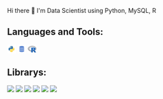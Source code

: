 Hi there 👋 I'm Data Scientist using Python, MySQL, R



## Languages and Tools:  
<img height="20" src="https://raw.githubusercontent.com/github/explore/80688e429a7d4ef2fca1e82350fe8e3517d3494d/topics/python/python.png"/>  <img height="20" src="https://raw.githubusercontent.com/github/explore/80688e429a7d4ef2fca1e82350fe8e3517d3494d/topics/sql/sql.png"/>  <img height="20" src="https://raw.githubusercontent.com/github/explore/80688e429a7d4ef2fca1e82350fe8e3517d3494d/topics/r/r.png"/>   


## Librarys:
<img src="https://img.shields.io/badge/Pandas-black?style=flat-square&logo=Pandas&logoColor=white"/>  <img src="https://img.shields.io/badge/Numpy-informational?style=flat-square&logo=Numpy&logoColor=white"/>  <img src="https://img.shields.io/badge/Matplotlib-whitegreen?style=flat-square&logo=Matplotlib&logoColor=white"/>  <img src="https://img.shields.io/badge/Sklearn-FF9900?style=flat-square&logo=Sklearn&logoColor=white"/>  <img src="https://img.shields.io/badge/keras-red?style=flat-square&logo=keras&logoColor=white"/>  <img src="https://img.shields.io/badge/Tensorflow-orange?style=flat-square&logo=Tensorflow&logoColor=white"/>
  
